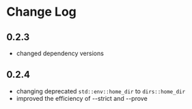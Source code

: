 # Change Log

## 0.2.3
* changed dependency versions
## 0.2.4
* changing deprecated `std::env::home_dir` to `dirs::home_dir`
* improved the efficiency of --strict and --prove